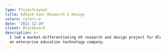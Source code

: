 ```yaml
---
type: ProjectLayout
title: Edtech User Research & Design
colors: colors-a
date: '2021-12-20'
client: Blackboard
description: >-
  I led a market-differentiating UX research and design project for Blackboard,
  an enterprise education technology company.
---
```

